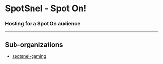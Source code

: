 # SpotSnel - Spot On!

### Hosting for a Spot On audience

---

## Sub-organizations

  * [spotsnel-gaming](https://github.com/spotsnel-gaming)

